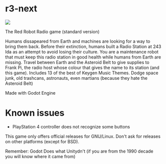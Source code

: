 # r3-next

<img src=https://git.asgardius.company/asgardius/r3-next/raw/branch/main/icon.png>

The Red Robot Radio game (standard version)

Humans dissapeared from Earth and machines are looking for a way to bring them back. Before their extinction, humans built a Radio Station at 243 Ida as an attempt to avoid losing their culture. You are a maintenance robot that must keep this radio station in good health while humans from Earth are missing. Travel between Earth and the Asteroid Belt to give supplies to Frank Pi, the radio host whose colour that gives the name to its station (and this game).  Includes 13 of the best of Keygen Music Themes. Dodge space junk, old trashcans, astronauts, even martians (because they hate the Asteroid Belt)

Made with Godot Engine

# Known issues

* PlayStation 4 controller does not recognize some buttons

This game only offers official releases for GNU/Linux. Don't ask for releases on other platforms (except for BSD).

Remember: Godot Does what Unitydn't (if you are from the 1990 decade you will know where it came from)
